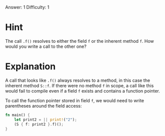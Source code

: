 Answer: 1
Difficulty: 1

# Hint

The call `.f()` resolves to either the field `f` or the inherent method `f`. How
would you write a call to the other one?

# Explanation

A call that looks like `.f()` always resolves to a method, in this case the
inherent method `S::f`. If there were no method `f` in scope, a call like this
would fail to compile even if a field `f` exists and contains a function
pointer.

To call the function pointer stored in field `f`, we would need to write
parentheses around the field access:

```rust
fn main() {
    let print2 = || print!("2");
    (S { f: print2 }.f)();
}
```

